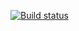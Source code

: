 [![Build status](https://ci.appveyor.com/api/projects/status/dmyp7qkr7pyp8din?svg=true)](https://ci.appveyor.com/project/juliauzbemb/sorting)
